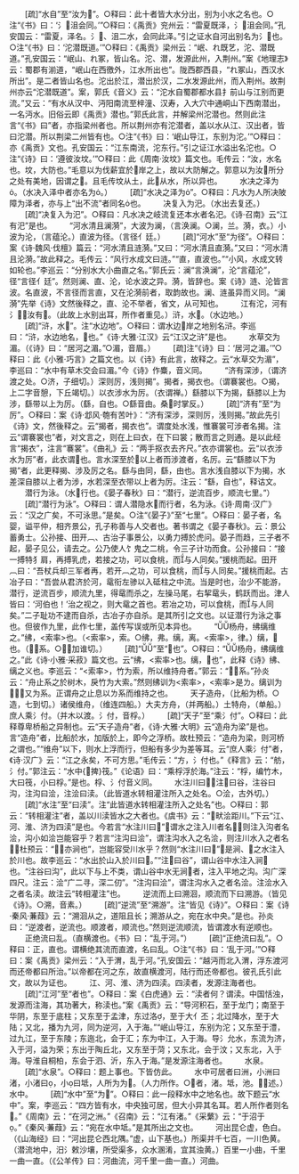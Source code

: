 <!-- { "loadSidebar": true } -->
　　[疏]“水自”至“汝为”。○释曰：此十者皆大水分出，别为小水之名也。○注“《书》曰：‘氵沮会同。’”○释曰：《禹贡》兖州云：“雷夏既泽，氵沮会同。”孔安国云：“雷夏，泽名。氵、沮二水，会同此泽。”引之证水自河出别名为氵也。○注“《书》曰：‘沱潜既道。’”○释曰：《禹贡》梁州云：“岷、れ既艺，沱、潜既道。”孔安国云：“岷山、れ冢，皆山名。沱、潜，发源此州，入荆州。”案《地理志》云：蜀郡有湔道，“岷山在西徼外，江水所出也”。陇西郡西县，“れ冢山，西汉水所出”。是二者皆山名也。沱出於江，潜出於汉，二水发源此州，而入荆州。故荆州亦云“沱潜既道”。案，郭氏《音义》云：“沱水自蜀郡都水县扌前山与江别而更流。”又云：“有水从汉中、沔阳南流至梓潼、汉寿，入大穴中通峒山下西南潜出，一名沔水。旧俗云即《禹贡》潜也。”郭氏此言，并解梁州沱潜也。然则此注言“《书》曰”者，亦指梁州者也。所以荆州亦有沱潜者，盖以水从江、汉出者，皆曰沱潜。所以荆梁二州皆有也。○注“《书》曰：‘岷山导江，东别为沱。’”○释曰：亦《禹贡》文也。孔安国云：“江东南流，沱东行。”引之证江水溢出名沱也。○注“《诗》曰：‘遵彼汝坟。’”○释曰：此《周南·汝坟》篇文也。毛传云：“汝，水名也。坟，大防也。”毛意以为伐薪宜於岸之上，故以大防解之。郭意以为汝所分之处有美地，因谓之。且毛传坟从土，此从水，所以异也。
　　水决之泽为。（水决入泽中者亦名为。）
　　[疏]“水决之泽为”。○释曰：凡水为人所决陂障为泽者，亦与上“出不流”者同名也。
　　决复入为汜。（水出去复还。）
　　[疏]“决复入为汜”。○释曰：凡水决之岐流复还本水者名汜。《诗·召南》云“江有汜”是也。
　　“河水清且澜漪”，大波为澜，（言涣澜。○澜，兰。漪，衣。）小波为沦，（言蕴沦。）直波为径。（言径亻廷。）
　　[疏]“河水”至“为径”。○释曰：案《诗·魏风·伐檀》篇云：“河水清且涟漪。”又曰：“河水清且直漪。”又曰：“河水清且沦漪。”故此释之。毛传云：“风行水成文曰涟。”“直，直波也。”“小风，水成文转如轮也。”李巡云：“分别水大小曲直之名。”郭氏云：澜“言涣澜”，沦“言蕴沦”，径“言径亻廷”。然则澜、直、沦，论水波之异。漪，皆辞也。案《诗》涟、沦皆言波。名直波，不言径而言直，又在沦漪前者，取韵故也。澜、涟虽异而义同。“澜漪”先举《诗》文然後释之，直、沦不举者，省文，从可知也。
　　江有沱，河有氵，汝有。（此故上水别出耳，所作者重见。）浒，水。（水边地。）
　　[疏]“浒，水”。注“水边地”。○释曰：谓水边岸之地别名浒。李巡曰：“浒，水边地名，也。”《诗·大雅·江汉》云“江汉之浒”是也。
　　水草交为湄。（《诗》曰：“居河之湄。”○湄，音眉。）
　　[疏]注“《诗》曰：‘居河之湄。’”○释曰：此《小雅·巧言》之篇文也。以《诗》有此言，故释之。云“水草交为湄”，李巡曰：“水中有草木交会曰湄。”今《诗》作麋，音义同。
　　“济有深涉，（谓济渡之处。○济，子细切。）深则厉，浅则揭”。揭者，揭衣也。（谓褰裳也。○揭，上二字音憩，下丘竭切。）以衣涉水为厉。（衣谓禅。）繇膝以下为揭，繇膝以上为涉，繇带以上为厉。（繇，自也。○繇音由。桑时掌反。）
　　[疏]“济有”至“为厉”。○释曰：案《诗·邶风·匏有苦叶》：“济有深涉，深则厉，浅则揭。”故此先引《诗》文，然後释之。云“揭者，揭衣也”。谓度处水浅，惟褰裳可涉者名揭。注云“谓褰裳也”者，对文言之，则在上曰衣，在下曰裳；散而言之则通。是以此经言“揭衣”，注言“褰裳”。《曲礼》云：“两手抠衣去齐尺。”衣亦谓裳也。云“以衣涉水为厉”者，此衣谓也。言水深至於以上者而涉渡者，名厉。云“繇膝以下为揭”者，此更释揭、涉及厉之名。繇与由同，繇，由也。言水浅自膝以下为揭，水差深自膝以上者为涉，水若深至衣带以上者为厉。注云：“繇，自也”，释诂文。
　　潜行为泳。（水行也。《晏子春秋》曰：“潜行，逆流百步，顺流七里。”）
　　[疏]“潜行为泳”。○释曰：谓人潜隐水而行者，名为泳。《诗·周南·汉广》云：“汉之广矣，不可泳思。”是矣。○注“《晏子》”至“七里”。○释曰：晏子者，名婴，谥平仲，相齐景公，孔子称善与人交者也。著书谓之《晏子春秋》。云：景公蓄勇士。公孙接、田开︹、古治子事景公，以勇力搏於虎问。晏子而趋，三子者不起，晏子见公，请去之。公乃使人饣鬼之二桃，令三子计功而食。公孙接曰：“接一搏特犭肩，再搏乳虎，若接之功，可以食桃，而与人同矣。”援桃而起。田开︹曰：“吾杖兵却三军者再，若开︹之功，可以食桃，而与人同矣。”援桃而起。古冶子曰：“吾尝从君济於河，鼋衔左骖以入砥柱之中流。当是时也，治少不能游，潜行，逆流百步，顺流九里，得鼋而杀之，左操马尾，右挈鼋头，鹤跃而出。津人皆曰：‘河伯也！’治之视之，则大鼋之首也。若冶之功，可以食桃，而与人同矣。”二子耻功不逮而自杀，古冶子亦自杀。是其所引之文也。以证潜行为泳之事也。但彼作九里，此作七里，盖传写误或所见本异也。
　　“杨舟，绋缡维之。”绋，<索率>也。（<索率>，索。○绋，弗。缡，离。<索率>，律。）缡，也。（，系。○，加谁切。）
　　[疏]“”至“也”。○释曰：“杨舟，绋缡维之。”此《诗·小雅·采菽》篇文也。云“绋，<索率>也。缡，也”，此释《诗》绋、缡之义也。李巡云：“<索率>，竹为索，所以维持舟者。”郭云：“，系。”孙炎云：“舟止系之於树木，戾竹为大索。”然则绋训为<索率>，<索率>是ㄌ。缡训为，又为系。正谓舟之止息以ㄌ系而维持之也。
　　天子造舟，（比船为桥。○造，七到切。）诸侯维舟，（维连四船。）大夫方舟，（并两船。）土特舟，（单船。）庶人乘氵付。（并木以渡。氵付，音桴。）
　　[疏]“天子”至“乘氵付”。○释曰：此释尊卑桥船之异制也。云“天子造舟”者，《诗·大雅·大明》云“造舟为梁”是也。言“造舟”者，比船於水，加版於上，即今之浮桥。故杜预云：“造舟为梁，则河桥之谓也。”“维舟”以下，则水上浮而行，但船有多少为差等耳。云“庶人乘氵付”者，《诗·汉广》云：“江之永矣，不可方思。”毛传云：“方，氵付也。”《释言》云：“舫，氵付。”郭注云：“水中{捭}筏。”《论语》曰：“乘桴浮於海。”注云：“桴，编竹木，大曰筏，小曰桴。”是也。桴、氵付音义同。
　　水注川曰，注曰谷，注谷曰沟，注沟曰浍，注浍曰渎。（此皆道水转相灌注所入之处名。○浍，古外切。）
　　[疏]“水注”至“曰渎”。注“此皆道水转相灌注所入之处名”也。○释曰：郭云：“转相灌注”者，盖以川渎皆水之大者也。《虞书》云：“畎浍距川。”下云“江、河、淮、济为四渎”是也。今若言“水注川曰”，谓水之注入川者名，则注入沟者名浍，沟小如浍岂能容乎？若言“注沟曰浍”，谓注沟水入之名浍，则注川水入之者名，杜预云：“，亦涧也”，岂能容受川水乎？然则“水注川曰”，是涧、之水注入於川也。故李巡云：“水出於山入於川曰。”“注曰谷”，谓山谷中水注入涧也。“注谷曰沟”，此以下与上不类，谓山谷中水无涧者，注入平地之沟。沟广深四尺。注云：浍“广二寻，深二仞”。“注沟曰浍”，谓注沟水入之者名浍。注浍水入之者名渎。故注云“转相灌注”也。
　　逆流而上曰溯洄，顺流而下曰溯游。（皆见《诗》。○溯，音素。）
　　[疏]“逆流”至“溯游”。注“皆见《诗》”。○释曰：案《诗·秦风·蒹葭》云：“溯洄从之，道阻且长；溯游从之，宛在水中央。”是也。孙炎曰：“逆渡者，逆流也。顺渡者，顺流也。”然则逆流顺流，皆谓渡水有逆顺也。
　　正绝流曰乱。（直横渡也。《书》曰：“乱于河。”）
　　[疏]“正绝流曰乱”。○释曰：正，直也。谓横绝其流而直渡，名曰乱。○注“《书》曰：‘乱于河。’”○释曰：案《禹贡》梁州云：“入于渭，乱于河。”孔安国云：“越沔而北入渭，浮东渡河而还帝都曰所治。”以帝都在河之东，故直横渡河，陆行而还帝都也。彼孔氏引此文，故以为证也。
　　江、河、淮、济为四渎。四渎者，发源注海者也。
　　[疏]“江河”至“者也”。○释曰：案《白虎通》云：“渎者何？谓渎。中国恬浊，发源而注海，其功著大，称渎也。”案《禹贡》云：“导河积石，至于龙门；南至于华阴，东至于底柱；又东至于孟津，东过洛，至于大亻丕；北过降水，至于大陆；又北，播为九河，同为逆河，入于海。”“岷山导江，东别为沱；又东至于澧，过九江，至于东陵；东迤北，会于汇；东为中江，入于海。导氵允水，东流为济，入于河，溢为荣；东出于陶丘北，又东至于菏；又东北，会于汶；又东北，入于海。导淮自桐柏，东会于泗、沂，东入于海。”是发源注海者也。
　　水泉。
　　[疏]“水泉”。○释曰：题上事也。下皆仿此。
　　水中可居者曰洲，小洲曰渚，小渚曰，小曰坻，人所为为。（人力所作。○者，渚。坻，池。，述。）水中。
　　[疏]“水中”至“为”。○释曰：此一段释水中之地名也。故下题云“水中”。案，李巡云：“四方皆有水，中央独可居，但大小异其名耳。若人所作者则名。”《周南》云：“在河之洲。”《召南》云：“江有渚。”《采蘩》云：“于沼于。”《秦风·蒹葭》云：“宛在水中坻。”是其所出之文也。
　　河出昆仑虚，色白。（《山海经》曰：“河出昆仑西北隅。”虚，山下基也。）所渠并千七百，一川色黄。（潜流地中，汨氵敕沙壤，所受渠多，众水溷淆，宜其浊黄。）百里一小曲，千里一曲一直。（《公羊传》曰：河曲流，河千里一曲一直。）河曲。
